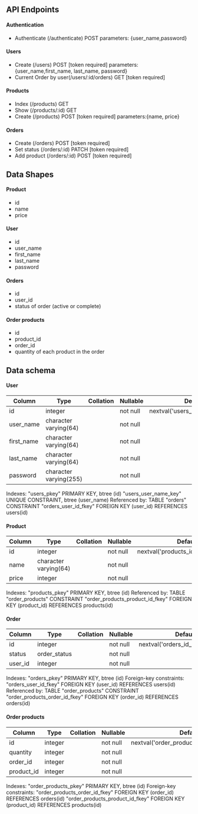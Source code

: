 ## API Endpoints

#### Authentication
- Authenticate (/authenticate) POST
 parameters: {user_name,password}

#### Users
- Create (/users) POST [token required]
 parameters: {user_name,first_name, last_name, password}
- Current Order by user(/users/:id/orders) GET [token required]

#### Products
- Index (/products) GET 
- Show (/products/:id) GET 
- Create (/products) POST [token required]
 parameters:{name, price} 

#### Orders
- Create (/orders) POST [token required]
- Set status (/orders/:id) PATCH [token required]
- Add product (/orders/:id) POST [token required]

## Data Shapes
#### Product
- id
- name
- price
#### User
- id
- user_name
- first_name
- last_name
- password

#### Orders
- id
- user_id
- status of order (active or complete)

#### Order products
- id
- product_id
- order_id
- quantity of each product in the order


## Data schema

#### User

   Column   |          Type          | Collation | Nullable |              Default
------------|------------------------|-----------|----------|-----------------------------------
 id         | integer                |           | not null | nextval('users_id_seq'::regclass)
 user_name  | character varying(64)  |           | not null |
 first_name | character varying(64)  |           | not null |
 last_name  | character varying(64)  |           | not null |
 password   | character varying(255) |           | not null |

 Indexes:
    "users_pkey" PRIMARY KEY, btree (id)
    "users_user_name_key" UNIQUE CONSTRAINT, btree (user_name)
Referenced by:
    TABLE "orders" CONSTRAINT "orders_user_id_fkey" FOREIGN KEY (user_id) REFERENCES users(id)

#### Product

 Column |         Type          | Collation | Nullable |               Default
--------|-----------------------|-----------|----------|--------------------------------------
 id     | integer               |           | not null | nextval('products_id_seq'::regclass)
 name   | character varying(64) |           | not null |
 price  | integer               |           | not null |

 Indexes:
    "products_pkey" PRIMARY KEY, btree (id)
Referenced by:
    TABLE "order_products" CONSTRAINT "order_products_product_id_fkey" FOREIGN KEY (product_id) REFERENCES products(id)


#### Order

 Column  |     Type     | Collation | Nullable |              Default
---------|--------------|-----------|----------|------------------------------------
 id      | integer      |           | not null | nextval('orders_id_seq'::regclass)
 status  | order_status |           | not null |
 user_id | integer      |           | not null |
 
Indexes:
    "orders_pkey" PRIMARY KEY, btree (id)
Foreign-key constraints:
    "orders_user_id_fkey" FOREIGN KEY (user_id) REFERENCES users(id)
Referenced by:
    TABLE "order_products" CONSTRAINT "order_products_order_id_fkey" FOREIGN KEY (order_id) REFERENCES orders(id)

#### Order products

   Column   |  Type   | Collation | Nullable |                  Default
------------|---------|-----------|----------|--------------------------------------------
 id         | integer |           | not null | nextval('order_products_id_seq'::regclass)
 quantity   | integer |           | not null |
 order_id   | integer |           | not null |
 product_id | integer |           | not null |

Indexes:
    "order_products_pkey" PRIMARY KEY, btree (id)
Foreign-key constraints:
    "order_products_order_id_fkey" FOREIGN KEY (order_id) REFERENCES orders(id)
    "order_products_product_id_fkey" FOREIGN KEY (product_id) REFERENCES products(id)